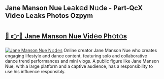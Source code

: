 ## Jane Manson Nue Le𝚊k𝚎d N𝚞𝚍e - Part-QcX Vid𝚎o Le𝚊ks Photos Ozpym

# <h2><a href="http://fb42dr7.evod.top/?m=Jane+Manson+Nue">🔗 👉🔴 Jane Manson Nue Vid𝚎o Ph𝚘t𝚘s</a></h2>

[![Jane Manson Nue N𝚞d𝚎s](https://i.imgur.com/8V9OHl7.gif)](http://fb42dr7.evod.top/?m=Jane+Manson+Nue)
Online creator Jane Manson Nue who creates engaging lifestyle and dance content, featuring solo and collaborative dance trend performances and mini vlogs. A public figure like Jane Manson Nue, with a large platform and a captive audience, has a responsibility to use his influence responsibly. 
